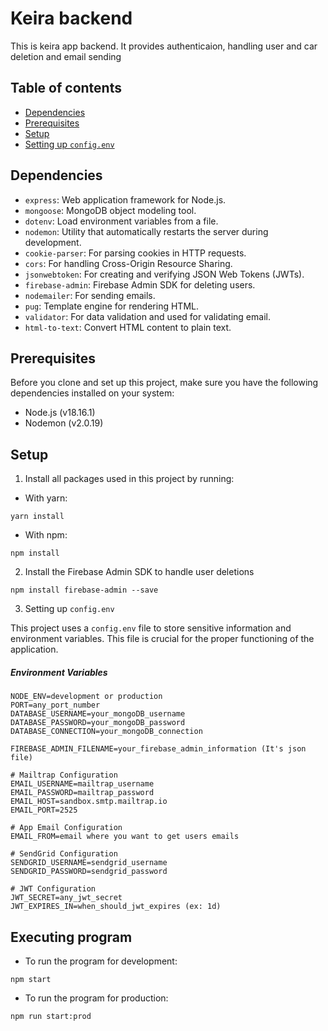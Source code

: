 # Keira backend

This is keira app backend.
It provides authenticaion, handling user and car deletion and email sending

## Table of contents

- [Dependencies](#dependencies)
- [Prerequisites](#prerequisites)
- [Setup](#Setup)
- [Setting up `config.env`](#setting_up_`config.env`)

## Dependencies

- `express`: Web application framework for Node.js.
- `mongoose`: MongoDB object modeling tool.
- `dotenv`: Load environment variables from a file.
- `nodemon`: Utility that automatically restarts the server during development.
- `cookie-parser`: For parsing cookies in HTTP requests.
- `cors`: For handling Cross-Origin Resource Sharing.
- `jsonwebtoken`: For creating and verifying JSON Web Tokens (JWTs).
- `firebase-admin`: Firebase Admin SDK for deleting users.
- `nodemailer`: For sending emails.
- `pug`: Template engine for rendering HTML.
- `validator`: For data validation and used for validating email.
- `html-to-text`: Convert HTML content to plain text.

## Prerequisites

Before you clone and set up this project, make sure you have the following dependencies installed on your system:

- Node.js (v18.16.1)
- Nodemon (v2.0.19)

## Setup

1. Install all packages used in this project by running:

- With yarn:

```
yarn install
```

- With npm:

```
npm install
```

2. Install the Firebase Admin SDK to handle user deletions

```
npm install firebase-admin --save
```

3. Setting up `config.env`

This project uses a `config.env` file to store sensitive information and environment variables. This file is crucial for the proper functioning of the application.

##### Environment Variables

```plaintext
NODE_ENV=development or production
PORT=any_port_number
DATABASE_USERNAME=your_mongoDB_username
DATABASE_PASSWORD=your_mongoDB_password
DATABASE_CONNECTION=your_mongoDB_connection

FIREBASE_ADMIN_FILENAME=your_firebase_admin_information (It's json file)

# Mailtrap Configuration
EMAIL_USERNAME=mailtrap_username
EMAIL_PASSWORD=mailtrap_password
EMAIL_HOST=sandbox.smtp.mailtrap.io
EMAIL_PORT=2525

# App Email Configuration
EMAIL_FROM=email where you want to get users emails

# SendGrid Configuration
SENDGRID_USERNAME=sendgrid_username
SENDGRID_PASSWORD=sendgrid_password

# JWT Configuration
JWT_SECRET=any_jwt_secret
JWT_EXPIRES_IN=when_should_jwt_expires (ex: 1d)
```

## Executing program

- To run the program for development:

```
npm start
```

- To run the program for production:

```
npm run start:prod
```
